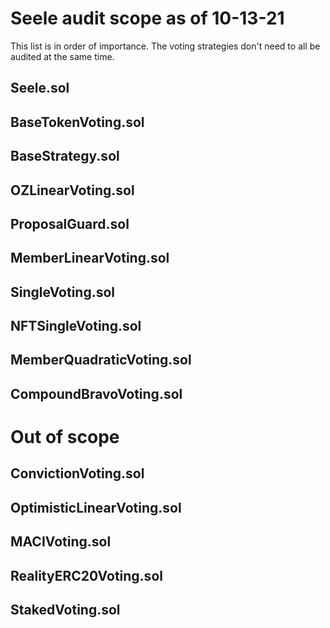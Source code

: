 # Seele audit scope as of 10-13-21

This list is in order of importance. The voting strategies don't need to all be audited at the same time.

## Seele.sol

## BaseTokenVoting.sol

## BaseStrategy.sol

## OZLinearVoting.sol

## ProposalGuard.sol

## MemberLinearVoting.sol

## SingleVoting.sol

## NFTSingleVoting.sol

## MemberQuadraticVoting.sol

## CompoundBravoVoting.sol

# Out of scope

## ConvictionVoting.sol

## OptimisticLinearVoting.sol

## MACIVoting.sol

## RealityERC20Voting.sol

## StakedVoting.sol

